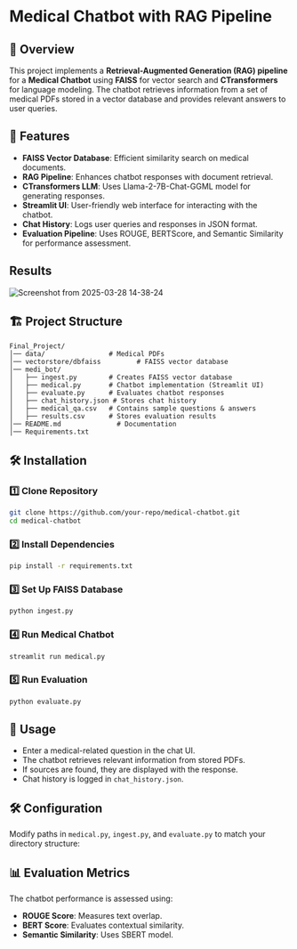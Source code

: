 # Medical Chatbot with RAG Pipeline

## 📌 Overview
This project implements a **Retrieval-Augmented Generation (RAG) pipeline** for a **Medical Chatbot** using **FAISS** for vector search and **CTransformers** for language modeling. The chatbot retrieves information from a set of medical PDFs stored in a vector database and provides relevant answers to user queries.

## 🚀 Features

- **FAISS Vector Database**: Efficient similarity search on medical documents.
- **RAG Pipeline**: Enhances chatbot responses with document retrieval.
- **CTransformers LLM**: Uses Llama-2-7B-Chat-GGML model for generating responses.
- **Streamlit UI**: User-friendly web interface for interacting with the chatbot.
- **Chat History**: Logs user queries and responses in JSON format.
- **Evaluation Pipeline**: Uses ROUGE, BERTScore, and Semantic Similarity for performance assessment.

##  Results
![Screenshot from 2025-03-28 14-38-24](https://github.com/user-attachments/assets/322dfa73-1fa8-4749-8daf-c6c67970c84e)


## 🏗️ Project Structure
```
Final_Project/
│── data/                # Medical PDFs
│── vectorstore/dbfaiss         # FAISS vector database
│── medi_bot/
│   ├── ingest.py        # Creates FAISS vector database
│   ├── medical.py       # Chatbot implementation (Streamlit UI)
│   ├── evaluate.py      # Evaluates chatbot responses
│   ├── chat_history.json # Stores chat history
│   ├── medical_qa.csv   # Contains sample questions & answers
│   ├── results.csv      # Stores evaluation results
│── README.md              # Documentation
│── Requirements.txt         
```

## 🛠️ Installation
### 1️⃣ Clone Repository
```bash
git clone https://github.com/your-repo/medical-chatbot.git
cd medical-chatbot
```

### 2️⃣ Install Dependencies
```bash
pip install -r requirements.txt
```

### 3️⃣ Set Up FAISS Database
```bash
python ingest.py
```

### 4️⃣ Run Medical Chatbot
```bash
streamlit run medical.py
```

### 5️⃣ Run Evaluation
```bash
python evaluate.py
```

## 🏃 Usage
- Enter a medical-related question in the chat UI.
- The chatbot retrieves relevant information from stored PDFs.
- If sources are found, they are displayed with the response.
- Chat history is logged in `chat_history.json`.

## 🛠️ Configuration
Modify paths in `medical.py`, `ingest.py`, and `evaluate.py` to match your directory structure:


## 📊 Evaluation Metrics
The chatbot performance is assessed using:
- **ROUGE Score**: Measures text overlap.
- **BERT Score**: Evaluates contextual similarity.
- **Semantic Similarity**: Uses SBERT model.



